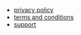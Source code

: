 - [privacy policy](docs/privacy-policy)
- [terms and conditions](docs/terms-and-conditions)
- [support](docs/support)
